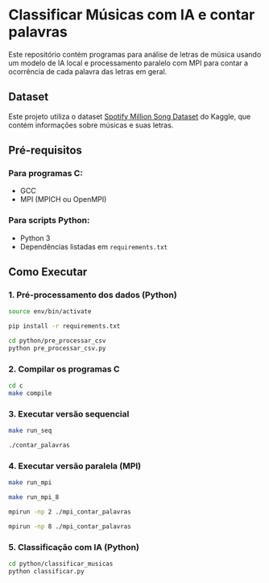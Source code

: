 # Classificar Músicas com IA e contar palavras

Este repositório contém programas para análise de letras de música usando um modelo de IA local e processamento paralelo com MPI para contar a ocorrência de cada palavra das letras em geral.

## Dataset

Este projeto utiliza o dataset [Spotify Million Song Dataset](https://www.kaggle.com/datasets/notshrirang/spotify-million-song-dataset) do Kaggle, que contém informações sobre músicas e suas letras.

## Pré-requisitos

### Para programas C:
- GCC
- MPI (MPICH ou OpenMPI)

### Para scripts Python:
- Python 3
- Dependências listadas em `requirements.txt`

## Como Executar

### 1. Pré-processamento dos dados (Python)

```bash
source env/bin/activate
```

```bash
pip install -r requirements.txt
```

```bash
cd python/pre_processar_csv
python pre_processar_csv.py
```

### 2. Compilar os programas C

```bash
cd c
make compile
```

### 3. Executar versão sequencial

```bash
make run_seq
```

```bash
./contar_palavras
```

### 4. Executar versão paralela (MPI)

```bash
make run_mpi
```

```bash
make run_mpi_8
```

```bash
mpirun -np 2 ./mpi_contar_palavras
```

```bash
mpirun -np 8 ./mpi_contar_palavras
```

### 5. Classificação com IA (Python)

```bash
cd python/classificar_musicas
python classificar.py
```
